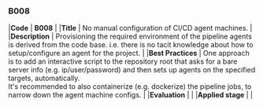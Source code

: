 ### B008

|**Code**           | **B008** |
|**Title**          | No manual configuration of CI/CD agent machines. |
|**Description**    | Provisioning the required environment of the pipeline agents is derived from the code base. i.e. there is no tacit knowledge about how to setup/configure an agent for the project. |
|**Best Practices** | One approach is to add an interactive script to the repository root that asks for a bare server info (e.g. ip/user/password) and then sets up agents on the specified targets, automatically. <br/>It's recommended to also containerize (e.g. dockerize) the pipeline jobs, to narrow down the agent machine configs. |
|**Evaluation**     | |
|**Applied stage**  | |
